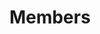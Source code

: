 ---
layout: profiles
permalink: /people/
title: Members
description: 
nav: false
nav_order: 

profiles:
  # if you want to include more than one profile, just replicate the following block
  # and create one content file for each profile inside _pages/
  - align: left
    image: prof-ksy.jpg
    content: about_ksy.md
    image_circular: true # crops the image to make it circular
  - align: left
    image: prof-kjj.jpg
    content: about_kjj.md
    image_circular: true # crops the image to make it circular
  - align: left
    image: prof-kgm.jpg
    content: about_kgm.md
    image_circular: true # crops the image to make it circular
  - align: left
    image: prof-lsy.jpg
    content: about_lsy.md
    image_circular: true # crops the image to make it circular

---